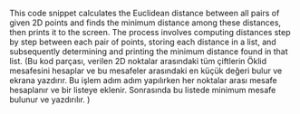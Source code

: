 This code snippet calculates the Euclidean distance between all pairs of given 2D points and finds the minimum distance among these distances, then prints it to the screen. The process involves computing distances step by step between each pair of points, storing each distance in a list, and subsequently determining and printing the minimum distance found in that list.
(Bu kod parçası, verilen 2D noktalar arasındaki tüm çiftlerin Öklid mesafesini hesaplar ve bu mesafeler arasındaki en küçük değeri bulur ve ekrana yazdırır. Bu işlem adım adım yapılırken her noktalar arası mesafe hesaplanır ve bir listeye eklenir. Sonrasında bu listede minimum mesafe bulunur ve yazdırılır. )




